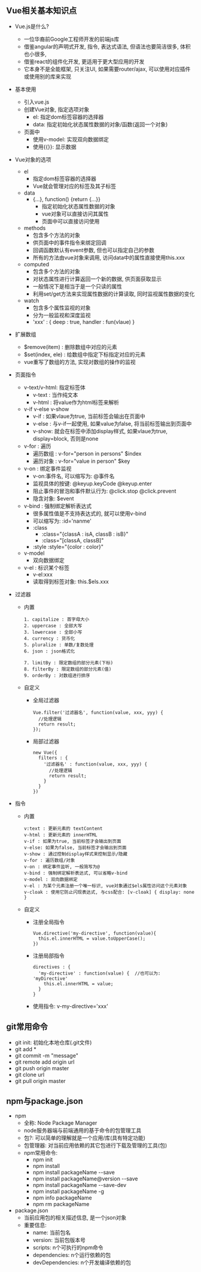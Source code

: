 ## Vue相关基本知识点
* Vue.js是什么?
	* 一位华裔前Google工程师开发的前端js库
  * 借鉴angular的声明式开发, 指令, 表达式语法, 但语法也要简洁很多, 体积也小很多,
  * 借鉴react的组件化开发, 更适用于更大型应用的开发
  * 它本身不是全能框架, 只关注UI, 如果需要router/ajax, 可以使用对应插件或使用别的库来实现
* 基本使用
	* 引入vue.js
	* 创建Vue对象, 指定选项对象
		* el: 指定dom标签容器的选择器
		* data: 指定初始化状态属性数据的对象/函数(返回一个对象)
	* 页面中
		* 使用v-model: 实现双向数据绑定
		* 使用{{}}: 显示数据
* Vue对象的选项
	* el
		* 指定dom标签容器的选择器
		* Vue就会管理对应的标签及其子标签
	* data
	  * {...}, function() {return {...}}
		* 指定初始化状态属性数据的对象
		* vue对象可以直接访问其属性
		* 页面中可以直接访问使用
	* methods
		* 包含多个方法的对象
		* 供页面中的事件指令来绑定回调
		* 回调函数默认有event参数, 但也可以指定自己的参数
		* 所有的方法由vue对象来调用, 访问data中的属性直接使用this.xxx
	* computed
		* 包含多个方法的对象
		* 对状态属性进行计算返回一个新的数据, 供页面获取显示
		* 一般情况下是相当于是一个只读的属性
		* 利用set/get方法来实现属性数据的计算读取, 同时监视属性数据的变化
	* watch
		* 包含多个属性监视的对象
		* 分为一般监视和深度监视
		* 'xxx' : {
			deep : true,
			handler : fun(vlaue)
		}

* 扩展数组
	* $remove(item) : 删除数组中对应的元素
	* $set(index, ele) : 给数组中指定下标指定对应的元素
	* vue重写了数组的方法, 实现对数组的操作的监视

* 页面指令
	* v-text/v-html: 指定标签体
		* v-text : 当作纯文本
		* v-html : 将value作为html标签来解析
	* v-if v-else v-show
		* v-if : 如果vlaue为true, 当前标签会输出在页面中
		* v-else : 与v-if一起使用, 如果value为false, 将当前标签输出到页面中
		* v-show: 就会在标签中添加display样式, 如果vlaue为true, display=block, 否则是none
	* v-for : 遍历
		* 遍历数组 : v-for="person in persons"   $index
		* 遍历对象 : v-for="value in person"   $key
	* v-on : 绑定事件监视
		* v-on:事件名, 可以缩写为: @事件名
		* 监视具体的按键: @keyup.keyCode   @keyup.enter
		* 阻止事件的冒泡和事件默认行为: @click.stop   @click.prevent
		* 隐含对象: $event
	* v-bind : 强制绑定解析表达式  
		* 很多属性值是不支持表达式的, 就可以使用v-bind
		* 可以缩写为:  :id='nanme'
		* :class
			* :class="{classA : isA, classB : isB}"
			* :class="[classA, classB]"
		* :style
			:style="{color : color}"
	* v-model
		* 双向数据绑定
	* v-el : 标识某个标签
		* v-el:xxx
		* 读取得到标签对象: this.$els.xxx
* 过滤器
  * 内置
    ```
    1. capitalize : 首字母大小
    2. uppercase : 全部大写
    3. lowercase : 全部小写
    4. currency : 货币化
    5. pluralize : 单数/复数处理
    6. json : json格式化

    7. limitBy : 限定数组的部分元素(下标)
    8. filterBy : 限定数组的部分元素(值)
    9. orderBy : 对数组进行排序
    ```
  * 自定义
    * 全局过滤器
    
      ```
      Vue.filter('过滤器名', function(value, xxx, yyy) {
        //处理逻辑
        return result;
      });
      ```
    * 局部过滤器
    
      ```
      new Vue({
        filters : {
          '过滤器名' : function(value, xxx, yyy) {
            //处理逻辑
            return result;
          }
        }
      })
      ```
* 指令
  * 内置
  
    ```
    v:text : 更新元素的 textContent
    v-html : 更新元素的 innerHTML
    v-if : 如果为true, 当前标签才会输出到页面
    v-else: 如果为false, 当前标签才会输出到页面
    v-show : 通过控制display样式来控制显示/隐藏
    v-for : 遍历数组/对象
    v-on : 绑定事件监听, 一般简写为@
    v-bind : 强制绑定解析表达式, 可以省略v-bind
    v-model : 双向数据绑定
    v-el : 为某个元素注册一个唯一标识, vue对象通过$els属性访问这个元素对象
    v-cloak : 使用它防止闪现表达式, 与css配合: [v-cloak] { display: none }
    ```
  * 自定义
    * 注册全局指令
    
      ```
      Vue.directive('my-directive', function(value){
        this.el.innerHTML = value.toUpperCase();
      })
      ```
    * 注册局部指令
    
      ```
      directives : {
        'my-directive' : function(value) {  //也可以为: 'myDirective'
          this.el.innerHTML = value;
        }
      }
      ```
    * 使用指令:
      v-my-directive='xxx'

## git常用命令
  * git init: 初始化本地仓库(.git文件)
  * git add *
  * git commit -m "message"
  * git remote add origin url
  * git push origin master
  * git clone url
  * git pull origin master
  
## npm与package.json
* npm
  * 全称: Node Package Manager
  * node服务器端与前端通用的基于命令的包管理工具
  * 包?: 可以简单的理解就是一个应用/库(具有特定功能)
  * 包管理器: 对当前应用依赖的其它包进行下载及管理的工具(包)
  * npm常用命令:
    * npm init
    * npm install
    * npm install packageName --save
    * npm install packageName@version --save
    * npm install packageName --save-dev
    * npm install packageName -g
    * npm info packageName
    * npm rm packageName
* package.json
  * 当前应用包的相关描述信息, 是一个json对象
  * 重要信息:
    * name: 当前包名
    * version: 当前包版本号
    * scripts: n个可执行的npm命令
    * dependencies: n个运行依赖的包
    * devDependencies: n个开发编译依赖的包